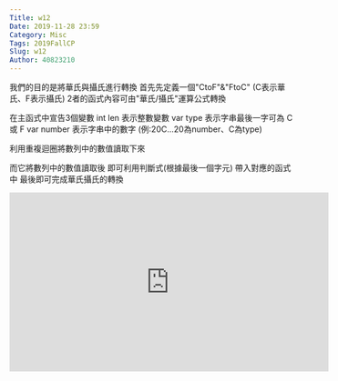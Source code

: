 ```yaml
---
Title: w12
Date: 2019-11-28 23:59
Category: Misc
Tags: 2019FallCP
Slug: w12
Author: 40823210
---
```


我們的目的是將華氏與攝氏進行轉換
首先先定義一個"CtoF"&"FtoC"
(C表示華氏、F表示攝氏)
2者的函式內容可由"華氏/攝氏"運算公式轉換

在主函式中宣告3個變數
int len 表示整數變數
var type 表示字串最後一字可為 C 或 F
var number 表示字串中的數字
(例:20C...20為number、C為type)

利用重複迴圈將數列中的數值讀取下來

而它將數列中的數值讀取後
即可利用判斷式(根據最後一個字元)
帶入對應的函式中
最後即可完成華氏攝氏的轉換

<!-- PELICAN_END_SUMMARY -->

<iframe width="560" height="315" src="https://www.youtube.com/embed/nnINUti76Yk" frameborder="0" allow="accelerometer; autoplay; encrypted-media; gyroscope; picture-in-picture" allowfullscreen></iframe>